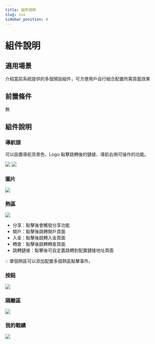 ```yaml
---
title: 組件說明
slug: xxx
sidebar_position: 0
---
```



# 組件說明

## 適用場景

介紹當前系統提供的多個預設組件，可方便用戶自行組合配置所需頁面效果

## 前置條件

無

## 組件說明

### 導航頭

可以設置導航背景色、Logo 點擊跳轉後的鏈接、導航右側可操作的功能。

<img src="/assets/Py6Kbuh5LoW6S9xff4zcp64xnNZ.png"/>

<img src="/assets/V9oxbtwskobaMmxkXVCc3k4Jneh.png"/>

### 圖片

<img src="/assets/SXNabPH8SoZ29HxE2UqcnaAnngc.png"/>

### 熱區

<img src="/assets/Fh6UbiLKsoU95Px5qIDc2VxNnGh.png"/>

- 分享：點擊後會觸發分享功能
- 開戶：點擊後跳轉開戶頁面
- 入金：點擊後跳轉入金頁面
- 轉倉：點擊後跳轉轉倉頁面
- 跳轉鏈接：點擊後可自定義跳轉到配置鏈接地址頁面

<div class="callout callout-bg-3 callout-border-3">
<p>💡 單個熱區可以添加配置多個熱區點擊事件。</p>
</div>

### 按鈕

<img src="/assets/AWk5bNQm1oc7O7xXbgLcsySanfe.png"/>

### 隔離區

<img src="/assets/GXPnb7ozSoSjmfx2czFcDrJpnXb.png"/>

### 我的戰績

<img src="/assets/XzVWbeNo7oZ9gDxbdhgc8zIInvh.png"/>

